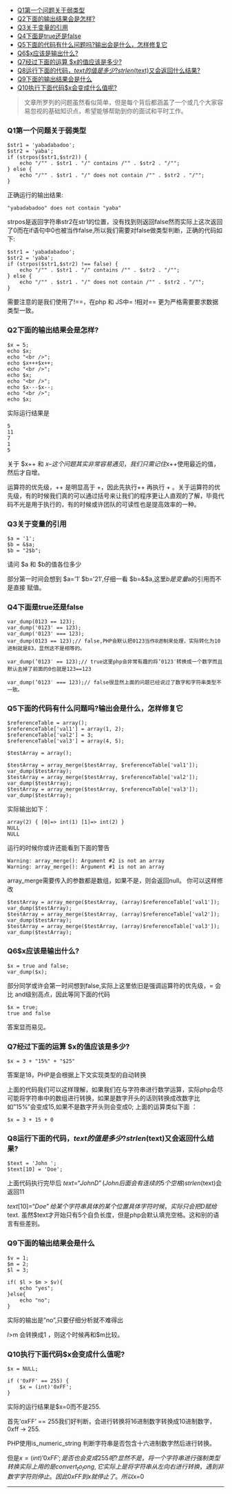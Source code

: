 <!-- TOC -->

- [Q1第一个问题关于弱类型](#q1第一个问题关于弱类型)
- [Q2下面的输出结果会是怎样?](#q2下面的输出结果会是怎样)
- [Q3关于变量的引用](#q3关于变量的引用)
- [Q4下面是true还是false](#q4下面是true还是false)
- [Q5下面的代码有什么问题吗?输出会是什么，怎样修复它](#q5下面的代码有什么问题吗输出会是什么怎样修复它)
- [Q6$x应该是输出什么?](#q6x应该是输出什么)
- [Q7经过下面的运算 $x的值应该是多少?](#q7经过下面的运算-x的值应该是多少)
- [Q8运行下面的代码，$text 的值是多少?strlen($text)又会返回什么结果?](#q8运行下面的代码text-的值是多少strlentext又会返回什么结果)
- [Q9下面的输出结果会是什么](#q9下面的输出结果会是什么)
- [Q10执行下面代码$x会变成什么值呢?](#q10执行下面代码x会变成什么值呢)

<!-- /TOC -->

> 文章所罗列的问题虽然看似简单，但是每个背后都涵盖了一个或几个大家容易忽视的基础知识点，希望能够帮助到你的面试和平时工作。



### Q1第一个问题关于弱类型 ###

	$str1 = 'yabadabadoo';
	$str2 = 'yaba';
	if (strpos($str1,$str2)) {  
	    echo "/"" . $str1 . "/" contains /"" . $str2 . "/"";
	} else {
	    echo "/"" . $str1 . "/" does not contain /"" . $str2 . "/"";
	}
正确运行的输出结果:

	"yabadabadoo" does not contain "yaba"
strpos是返回字符串str2在str1的位置，没有找到则返回false然而实际上这次返回了0而在if语句中0也被当作false,所以我们需要对false做类型判断，正确的代码如下:

	$str1 = 'yabadabadoo';
	$str2 = 'yaba';
	if (strpos($str1,$str2) !== false) {  
	    echo "/"" . $str1 . "/" contains /"" . $str2 . "/"";
	} else {
	    echo "/"" . $str1 . "/" does not contain /"" . $str2 . "/"";
	}
需要注意的是我们使用了!==，在php 和 JS中= !相对== 更为严格需要要求数据类型一致。

### Q2下面的输出结果会是怎样? ###

	$x = 5;
	echo $x;  
	echo "<br />";  
	echo $x+++$x++;  
	echo "<br />";  
	echo $x;  
	echo "<br />";  
	echo $x---$x--;  
	echo "<br />";  
	echo $x;
实际运行结果是
	
	5
	11
	7
	1
	5
关于 $x++ 和 $x–这个问题其实非常容易遇见，我们只需记住$x++使用最近的值，然后才自增。

运算符的优先级，++ 是明显高于 +，因此先执行++ 再执行 + 。关于运算符的优先级，有的时候我们真的可以通过括号来让我们的程序更让人直观的了解，毕竟代码不光是用于执行的，有的时候或许团队的可读性也是提高效率的一种。

### Q3关于变量的引用 ###

	$a = '1';
	$b = &$a;
	$b = "2$b";
请问 $a 和 $b的值各位多少

部分第一时间会想到 $a=’1′ $b=’21′,仔细一看 $b=&$a,这里$b是变量$a的引用而不是直接 赋值。

### Q4下面是true还是false ###

	var_dump(0123 == 123);
	var_dump('0123' == 123);
	var_dump('0123' === 123);
	var_dump(0123 == 123);// false,PHP会默认把0123当作8进制来处理，实际转化为10进制就是83，显然这不是相等的。

	var_dump(’0123′ == 123);// true这里php会非常有趣的将’0123′转换成一个数字而且默认去掉了前面的0也就是123==123

	var_dump(’0123′ === 123);// false很显然上面的问题已经说过了数字和字符串类型不一致。

### Q5下面的代码有什么问题吗?输出会是什么，怎样修复它 ###

	$referenceTable = array();
	$referenceTable['val1'] = array(1, 2);
	$referenceTable['val2'] = 3;
	$referenceTable['val3'] = array(4, 5);
	 
	$testArray = array();
	 
	$testArray = array_merge($testArray, $referenceTable['val1']);
	var_dump($testArray);  
	$testArray = array_merge($testArray, $referenceTable['val2']);
	var_dump($testArray);  
	$testArray = array_merge($testArray, $referenceTable['val3']);
	var_dump($testArray);
实际输出如下：

	array(2) { [0]=> int(1) [1]=> int(2) }
	NULL
	NULL
运行的时候你或许还能看到下面的警告

	Warning: array_merge(): Argument #2 is not an array
	Warning: array_merge(): Argument #1 is not an array
array_merge需要传入的参数都是数组，如果不是，则会返回null。 你可以这样修改

	$testArray = array_merge($testArray, (array)$referenceTable['val1']);
	var_dump($testArray);
	$testArray = array_merge($testArray, (array)$referenceTable['val2']);
	var_dump($testArray);
	$testArray = array_merge($testArray, (array)$referenceTable['val3']);
	var_dump($testArray);
### Q6$x应该是输出什么? ###

	$x = true and false;
	var_dump($x);
部分同学或许会第一时间想到false,实际上这里依旧是强调运算符的优先级，= 会比 and级别高点，因此等同下面的代码

	$x = true;
	true and false
答案显而易见。

### Q7经过下面的运算 $x的值应该是多少? ###

	$x = 3 + "15%" + "$25"
答案是18，PHP是会根据上下文实现类型的自动转换

上面的代码我们可以这样理解，如果我们在与字符串进行数学运算，实际php会尽可能将字符串中的数组进行转换，如果是数字开头的话则转换成改数字比如”15%”会变成15,如果不是数字开头则会变成0; 上面的运算类似下面 ：

	$x = 3 + 15 + 0
### Q8运行下面的代码，$text 的值是多少?strlen($text)又会返回什么结果? ###

	$text = 'John ';
	$text[10] = 'Doe';
上面代码执行完毕后 $text = “John D”(John后面会有连续的5个空格) strlen($text)会返回11

$text[10] = “Doe”给某个字符串具体的某个位置具体字符时候，实际只会把D赋给$text. 虽然$text才开始只有5个自负长度，但是php会默认填充空格。这和别的语言有些差别。

### Q9下面的输出结果会是什么 ###

	$v = 1;
	$m = 2;
	$l = 3;
	 
	if( $l > $m > $v){  
	    echo "yes";
	}else{
	    echo "no";
	}
实际的输出是”no”,只要仔细分析就不难得出

$l>$m 会转换成1 ，则这个时候再和$m比较。

### Q10执行下面代码$x会变成什么值呢? ###

	$x = NULL;
	 
	if ('0xFF' == 255) {  
	    $x = (int)'0xFF';
	}
实际的运行结果是$x=0而不是255.

首先’oxFF’ == 255我们好判断，会进行转换将16进制数字转换成10进制数字，0xff -> 255.

PHP使用is_numeric_string 判断字符串是否包含十六进制数字然后进行转换。

但是$x = (int)’0xFF’;是否也会变成255呢?显然不是，将一个字符串进行强制类型转换实际上用的是convert_to_long,它实际上是将字符串从左向右进行转换，遇到非数字字符则停止。因此0xFF到x就停止了。所以$x=0

----------
